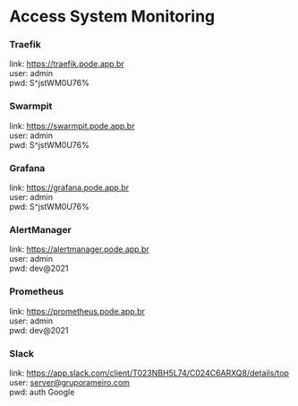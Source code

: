 # Access System Monitoring

### Traefik
link: https://traefik.pode.app.br  
user: admin  
pwd: S^jstWM0U76%  

### Swarmpit
link: https://swarmpit.pode.app.br  
user: admin  
pwd: S^jstWM0U76%  

### Grafana
link: https://grafana.pode.app.br  
user: admin  
pwd: S^jstWM0U76%  

### AlertManager
link: https://alertmanager.pode.app.br  
user: admin  
pwd: dev@2021  

### Prometheus
link: https://prometheus.pode.app.br  
user: admin  
pwd: dev@2021  

### Slack
link: https://app.slack.com/client/T023NBH5L74/C024C6ARXQ8/details/top  
user: server@gruporameiro.com  
pwd: auth Google  

